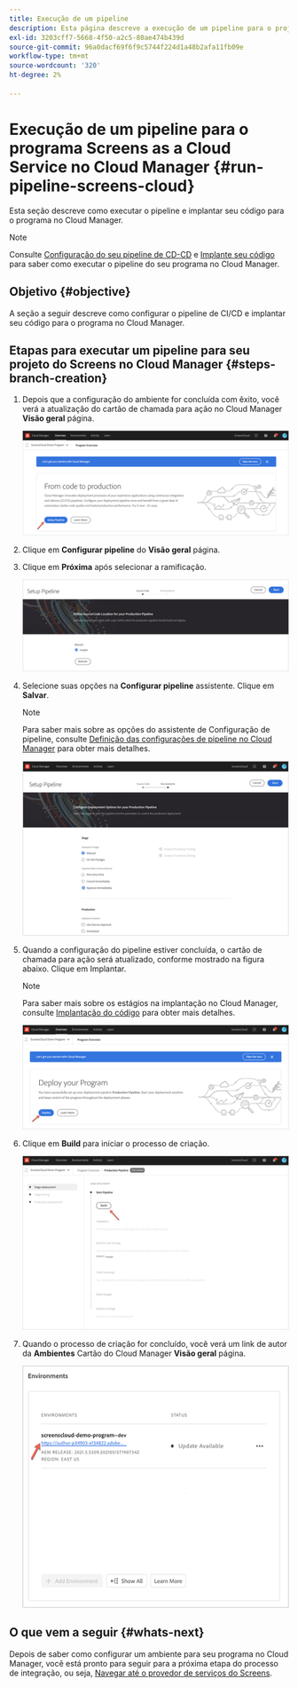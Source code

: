 ```yaml
---
title: Execução de um pipeline
description: Esta página descreve a execução de um pipeline para o projeto Screens as Cloud Service no Cloud Manager.
exl-id: 3203cff7-5668-4f50-a2c5-80ae474b439d
source-git-commit: 96a0dacf69f6f9c5744f224d1a48b2afa11fb09e
workflow-type: tm+mt
source-wordcount: '320'
ht-degree: 2%

---
```


# Execução de um pipeline para o programa Screens as a Cloud Service no Cloud Manager {#run-pipeline-screens-cloud}

Esta seção descreve como executar o pipeline e implantar seu código para o programa no Cloud Manager.

>[!NOTE]
>Consulte [Configuração do seu pipeline de CD-CD](https://experienceleague.adobe.com/docs/experience-manager-cloud-service/implementing/using-cloud-manager/configure-pipeline.html?lang=en) e [Implante seu código](https://experienceleague.adobe.com/docs/experience-manager-cloud-service/implementing/using-cloud-manager/deploy-code.html?lang=en) para saber como executar o pipeline do seu programa no Cloud Manager.

## Objetivo {#objective}

A seção a seguir descreve como configurar o pipeline de CI/CD e implantar seu código para o programa no Cloud Manager.

## Etapas para executar um pipeline para seu projeto do Screens no Cloud Manager {#steps-branch-creation}

1. Depois que a configuração do ambiente for concluída com êxito, você verá a atualização do cartão de chamada para ação no Cloud Manager **Visão geral** página.

   ![imagem](/help/screens-cloud/assets/onboarding/add-environ3.png)

1. Clique em **Configurar pipeline** do **Visão geral** página.

1. Clique em **Próxima** após selecionar a ramificação.

   ![imagem](/help/screens-cloud/assets/onboarding/run-pipeline1.png)

1. Selecione suas opções na **Configurar pipeline** assistente. Clique em **Salvar**.

   >[!NOTE]
   >Para saber mais sobre as opções do assistente de Configuração de pipeline, consulte [Definição das configurações de pipeline no Cloud Manager](https://experienceleague.adobe.com/docs/experience-manager-cloud-service/implementing/using-cloud-manager/configure-pipeline.html?lang=en) para obter mais detalhes.

   ![imagem](/help/screens-cloud/assets/onboarding/run-pipeline2-a.png)

1. Quando a configuração do pipeline estiver concluída, o cartão de chamada para ação será atualizado, conforme mostrado na figura abaixo. Clique em Implantar.

   >[!NOTE]
   >Para saber mais sobre os estágios na implantação no Cloud Manager, consulte [Implantação do código](https://experienceleague.adobe.com/docs/experience-manager-cloud-service/implementing/using-cloud-manager/deploy-code.html?lang=en) para obter mais detalhes.

   ![imagem](/help/screens-cloud/assets/onboarding/run-pipeline3.png)

1. Clique em **Build** para iniciar o processo de criação.

   ![imagem](/help/screens-cloud/assets/onboarding/run-pipeline4.png)

1. Quando o processo de criação for concluído, você verá um link de autor da **Ambientes** Cartão do Cloud Manager **Visão geral** página.

   ![imagem](/help/screens-cloud/assets/onboarding/run-pipeline5.png)

## O que vem a seguir {#whats-next}

Depois de saber como configurar um ambiente para seu programa no Cloud Manager, você está pronto para seguir para a próxima etapa do processo de integração, ou seja, [Navegar até o provedor de serviços do Screens](/help/screens-cloud/configuring/navigating-to-screens-services-provider.md).
